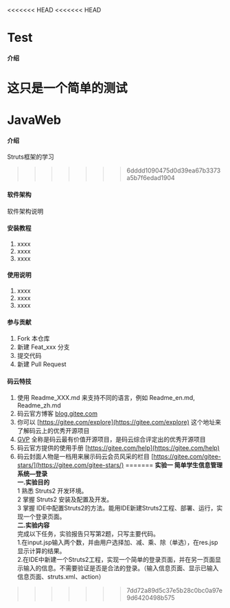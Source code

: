 <<<<<<< HEAD
<<<<<<< HEAD
# Test

#### 介绍
这只是一个简单的测试
=======
# JavaWeb

#### 介绍
Struts框架的学习
>>>>>>> 6dddd1090475d0d39ea67b3373a5b7f6edad1904

#### 软件架构
软件架构说明


#### 安装教程

1. xxxx
2. xxxx
3. xxxx

#### 使用说明

1. xxxx
2. xxxx
3. xxxx

#### 参与贡献

1. Fork 本仓库
2. 新建 Feat_xxx 分支
3. 提交代码
4. 新建 Pull Request


#### 码云特技

1. 使用 Readme\_XXX.md 来支持不同的语言，例如 Readme\_en.md, Readme\_zh.md
2. 码云官方博客 [blog.gitee.com](https://blog.gitee.com)
3. 你可以 [https://gitee.com/explore](https://gitee.com/explore) 这个地址来了解码云上的优秀开源项目
4. [GVP](https://gitee.com/gvp) 全称是码云最有价值开源项目，是码云综合评定出的优秀开源项目
5. 码云官方提供的使用手册 [https://gitee.com/help](https://gitee.com/help)
6. 码云封面人物是一档用来展示码云会员风采的栏目 [https://gitee.com/gitee-stars/](https://gitee.com/gitee-stars/)
=======
**实验一  简单学生信息管理系统—登录**   
**一.实验目的**   
1 熟悉 Struts2 开发环境。   
2 掌握 Struts2 安装及配置及开发。   
3 掌握 IDE中配置Struts2的方法。能用IDE新建Struts2工程、部署、运行，实现一个登录页面。   
**二.实验内容**   
完成以下任务，实验报告只写第2题，只写主要代码。   
1.在input.jsp输入两个数，并由用户选择加、减、乘、除（单选），在res.jsp显示计算的结果。   
2.在IDE中新建一个Struts2工程，实现一个简单的登录页面，并在另一页面显示输入的信息。不需要验证是否是合法的登录。（输入信息页面、显示已输入信息页面、struts.xml、action）   
>>>>>>> 7dd72a89d5c37e5b28c0bc0a97e9d6420498b575
